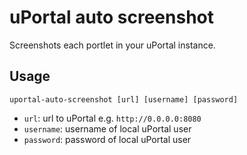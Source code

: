 # uPortal auto screenshot

Screenshots each portlet in your uPortal instance.

## Usage

```
uportal-auto-screenshot [url] [username] [password]
```

- `url`: url to uPortal e.g. `http://0.0.0.0:8080`
- `username`: username of local uPortal user
- `password`: password of local uPortal user
